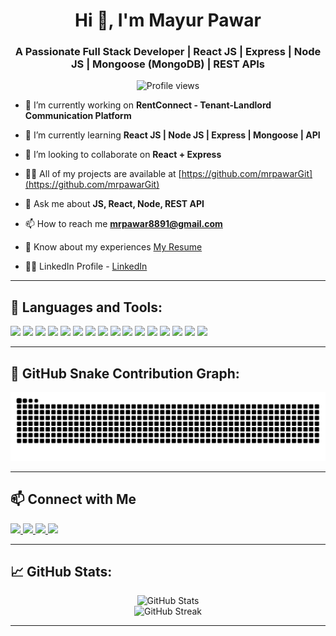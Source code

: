 <h1 align="center">Hi 👋, I'm Mayur Pawar</h1>
<h3 align="center">A Passionate Full Stack Developer | React JS | Express | Node JS | Mongoose (MongoDB) | REST APIs</h3>
<p align="center">
  <img src="https://komarev.com/ghpvc/?username=mrpawargit&label=Profile%20views&color=0e75b6&style=flat" alt="Profile views" />
</p

---

- 🔭 I’m currently working on **RentConnect - Tenant-Landlord Communication Platform**

- 🌱 I’m currently learning **React JS | Node JS | Express | Mongoose | API**

- 👯 I’m looking to collaborate on **React + Express**

- 👨‍💻 All of my projects are available at [https://github.com/mrpawarGit](https://github.com/mrpawarGit)

- 💬 Ask me about **JS, React, Node, REST API**

- 📫 How to reach me **mrpawar8891@gmail.com**

- 📄 Know about my experiences [My Resume](https://drive.google.com/file/d/1GeKKqg0IdzrzJtWDzASxRaTp2Ld5xe--/view?usp=drive_link)
  
- 👨‍💻 LinkedIn Profile - [LinkedIn](https://www.linkedin.com/in/mayur-pawar-325735349/)

---

## 🚀 Languages and Tools:

<p>
  <img src="https://img.shields.io/badge/React-20232A?style=for-the-badge&logo=react&logoColor=61DAFB" />
  <img src="https://img.shields.io/badge/Node.js-339933?style=for-the-badge&logo=nodedotjs&logoColor=white" />
  <img src="https://img.shields.io/badge/Express.js-000000?style=for-the-badge&logo=express&logoColor=white" />
  <img src="https://img.shields.io/badge/HTML5-E34F26?style=for-the-badge&logo=html5&logoColor=white" />
  <img src="https://img.shields.io/badge/CSS3-1572B6?style=for-the-badge&logo=css3&logoColor=white" />
  <img src="https://img.shields.io/badge/TailwindCSS-06B6D4?style=for-the-badge&logo=tailwindcss&logoColor=white" />
  <img src="https://img.shields.io/badge/Redux-593D88?style=for-the-badge&logo=redux&logoColor=white" />
  <img src="https://img.shields.io/badge/Bootstrap-7952B3?style=for-the-badge&logo=bootstrap&logoColor=white" />
  <img src="https://img.shields.io/badge/JavaScript-F7DF1E?style=for-the-badge&logo=javascript&logoColor=black" />
  <img src="https://img.shields.io/badge/Firebase-FFCA28?style=for-the-badge&logo=firebase&logoColor=black" />
  <img src="https://img.shields.io/badge/Git-F05032?style=for-the-badge&logo=git&logoColor=white" />
  <img src="https://img.shields.io/badge/MySQL-00000F?style=for-the-badge&logo=mysql&logoColor=white" />
  <img src="https://img.shields.io/badge/Java-ED8B00?style=for-the-badge&logo=java&logoColor=white" />
  <img src="https://img.shields.io/badge/Spring_Boot-6DB33F?style=for-the-badge&logo=spring-boot&logoColor=white" />
  <img src="https://img.shields.io/badge/Vercel-000000?style=for-the-badge&logo=vercel&logoColor=white" />
  <img src="https://img.shields.io/badge/Netlify-00C7B7?style=for-the-badge&logo=netlify&logoColor=white" />
</p>

---

## 🐍 GitHub Snake Contribution Graph:

<p align="center">
  <img src="https://raw.githubusercontent.com/mrpawarGit/mrpawarGit/output/github-contribution-grid-snake.svg" alt="Snake animation" />
</p>

---

## 📫 Connect with Me

<p align="left">
  <a href="https://linkedin.com/in/mayur-pawar-325735349" target="_blank" rel="noopener noreferrer">
    <img src="https://img.shields.io/badge/LinkedIn-Mayur%20Pawar-blue?style=for-the-badge&logo=linkedin&logoColor=white" />
  </a>

  <a href="mailto:mrpwar8891@gmail.com" target="_blank" rel="noopener noreferrer">
    <img src="https://img.shields.io/badge/Gmail-mrpwar8891@gmail.com-D14836?style=for-the-badge&logo=gmail&logoColor=white" />
  </a>

  <a href="https://twitter.com/realmayurpawar" target="_blank" rel="noopener noreferrer">
    <img src="https://img.shields.io/badge/Twitter-@realmayurpawar-1DA1F2?style=for-the-badge&logo=twitter&logoColor=white" />
  </a>

  <a href="https://www.hackerrank.com/realmayurpawar" target="_blank" rel="noopener noreferrer">
    <img src="https://img.shields.io/badge/HackerRank-MrPawar-2EC866?style=for-the-badge&logo=hackerrank&logoColor=white" />
  </a>
</p>

---

## 📈 GitHub Stats:

<p align="center">
  <img src="https://github-readme-stats.vercel.app/api?username=mrpawarGit&show_icons=true&theme=radical" alt="GitHub Stats" />
  <br/>
  <img src="https://streak-stats.demolab.com/?user=mrpawarGit&theme=radical" alt="GitHub Streak" />
</p>

---
